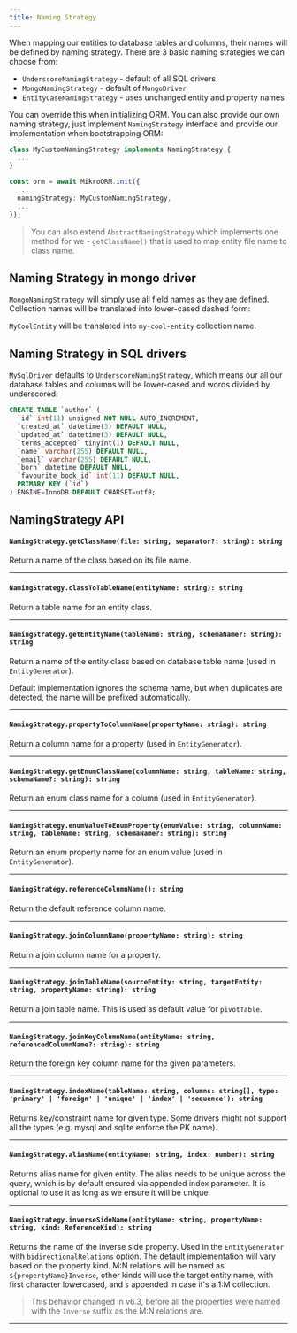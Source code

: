 ```yaml
---
title: Naming Strategy
---
```


When mapping our entities to database tables and columns, their names will be defined by naming strategy. There are 3 basic naming strategies we can choose from:

- `UnderscoreNamingStrategy` - default of all SQL drivers
- `MongoNamingStrategy` - default of `MongoDriver`
- `EntityCaseNamingStrategy` - uses unchanged entity and property names

You can override this when initializing ORM. You can also provide our own naming strategy, just implement `NamingStrategy` interface and provide our implementation when bootstrapping ORM:

```ts
class MyCustomNamingStrategy implements NamingStrategy {
  ...
}

const orm = await MikroORM.init({
  ...
  namingStrategy: MyCustomNamingStrategy,
  ...
});
```

> You can also extend `AbstractNamingStrategy` which implements one method for we - `getClassName()` that is used to map entity file name to class name.

## Naming Strategy in mongo driver

`MongoNamingStrategy` will simply use all field names as they are defined. Collection names will be translated into lower-cased dashed form:

`MyCoolEntity` will be translated into `my-cool-entity` collection name.

## Naming Strategy in SQL drivers

`MySqlDriver` defaults to `UnderscoreNamingStrategy`, which means our all our database tables and columns will be lower-cased and words divided by underscored:

```sql
CREATE TABLE `author` (
  `id` int(11) unsigned NOT NULL AUTO_INCREMENT,
  `created_at` datetime(3) DEFAULT NULL,
  `updated_at` datetime(3) DEFAULT NULL,
  `terms_accepted` tinyint(1) DEFAULT NULL,
  `name` varchar(255) DEFAULT NULL,
  `email` varchar(255) DEFAULT NULL,
  `born` datetime DEFAULT NULL,
  `favourite_book_id` int(11) DEFAULT NULL,
  PRIMARY KEY (`id`)
) ENGINE=InnoDB DEFAULT CHARSET=utf8;
```

## NamingStrategy API

#### `NamingStrategy.getClassName(file: string, separator?: string): string`

Return a name of the class based on its file name.

---

#### `NamingStrategy.classToTableName(entityName: string): string`

Return a table name for an entity class.

---

#### `NamingStrategy.getEntityName(tableName: string, schemaName?: string): string`

Return a name of the entity class based on database table name (used in `EntityGenerator`). 

Default implementation ignores the schema name, but when duplicates are detected, the name will be prefixed automatically.

---

#### `NamingStrategy.propertyToColumnName(propertyName: string): string`

Return a column name for a property (used in `EntityGenerator`).

---

#### `NamingStrategy.getEnumClassName(columnName: string, tableName: string, schemaName?: string): string`

Return an enum class name for a column (used in `EntityGenerator`).

---

#### `NamingStrategy.enumValueToEnumProperty(enumValue: string, columnName: string, tableName: string, schemaName?: string): string`

Return an enum property name for an enum value (used in `EntityGenerator`).

---

#### `NamingStrategy.referenceColumnName(): string`

Return the default reference column name.

---

#### `NamingStrategy.joinColumnName(propertyName: string): string`

Return a join column name for a property.

---

#### `NamingStrategy.joinTableName(sourceEntity: string, targetEntity: string, propertyName: string): string`

Return a join table name. This is used as default value for `pivotTable`.

---

#### `NamingStrategy.joinKeyColumnName(entityName: string, referencedColumnName?: string): string`

Return the foreign key column name for the given parameters.

---

#### `NamingStrategy.indexName(tableName: string, columns: string[], type: 'primary' | 'foreign' | 'unique' | 'index' | 'sequence'): string`

Returns key/constraint name for given type. Some drivers might not support all the types (e.g. mysql and sqlite enforce the PK name).

---

#### `NamingStrategy.aliasName(entityName: string, index: number): string`

Returns alias name for given entity. The alias needs to be unique across the query, which is by default ensured via appended index parameter. It is optional to use it as long as we ensure it will be unique.

---

#### `NamingStrategy.inverseSideName(entityName: string, propertyName: string, kind: ReferenceKind): string`

Returns the name of the inverse side property. Used in the `EntityGenerator` with `bidirectionalRelations` option. The default implementation will vary based on the property kind. M:N relations will be named as `${propertyName}Inverse`, other kinds will use the target entity name, with first character lowercased, and `s` appended in case it's a 1:M collection. 

> This behavior changed in v6.3, before all the properties were named with the `Inverse` suffix as the M:N relations are.

---
